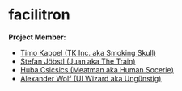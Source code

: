 # facilitron
**Project Member:**
- [Timo Kappel (TK Inc. aka Smoking Skull)](https://github.com/Caperino)
- [Stefan Jöbstl (Juan aka The Train)](https://github.com/stefanjb-it)
- [Huba Csicsics (Meatman aka Human Socerie)](https://github.com/einfachhuba)
- [Alexander Wolf (UI Wizard aka Ungünstig)](https://github.com/AlexW64)

